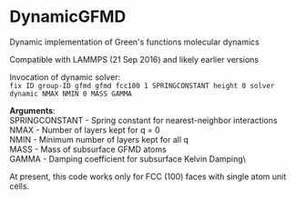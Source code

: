 # DynamicGFMD
Dynamic implementation of Green's functions molecular dynamics

Compatible with LAMMPS (21 Sep 2016) and likely earlier versions

Invocation of dynamic solver:\
```fix ID group-ID gfmd gfmd fcc100 1 SPRINGCONSTANT height 0 solver dynamic NMAX NMIN 0 MASS GAMMA```

**Arguments**:\
SPRINGCONSTANT - Spring constant for nearest-neighbor interactions\
NMAX - Number of layers kept for q = 0\
NMIN - Minimum number of layers kept for all q\
MASS - Mass of subsurface GFMD atoms\
GAMMA - Damping coefficient for subsurface Kelvin Damping\

At present, this code works only for FCC (100) faces with single atom unit cells.
